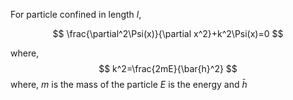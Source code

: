 For particle confined in length $l$,


$$
\frac{\partial^2\Psi(x)}{\partial x^2}+k^2\Psi(x)=0
$$

where, 
$$
k^2=\frac{2mE}{\bar{h}^2}
$$
where, 
$m$ is the mass of the particle 
$E$ is the energy 
and $\bar{h}$
